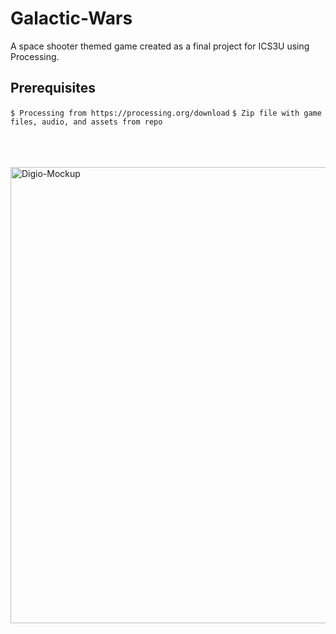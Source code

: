 # Galactic-Wars
A space shooter themed game created as a final project for ICS3U using Processing.
## Prerequisites 
```$ Processing from https://processing.org/download```
```$ Zip file with game files, audio, and assets from repo```

<br>


<br>
<br>
<img alt="Digio-Mockup" width="730" src="https://i.ibb.co/cY521V9/digio-mockup.jpg">
